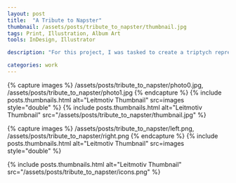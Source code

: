 ```yaml
---
layout: post
title:  "A Tribute to Napster"
thumbnail: /assets/posts/tribute_to_napster/thumbnail.jpg
tags: Print, Illustration, Album Art
tools: InDesign, Illustrator

description: "For this project, I was tasked to create a triptych representing a significant event in history. The event I chose to represent was the death of Napster, the original online file sharing network. To the music industry, Napster was historic as it marked the beginning of the end for music CDs and the market of physical music as a whole. It's only recently that vinyl has gained traction as the dominant physical medium once again. Despite it's resurgence however, it's no match for the might of music availble through the internet. In a way, I was trying to be ironic by making a a vinyl record about music piracy. Through this piece, I attempt to explore the demise of Napster in three key steps: the period of free music (left), the following lawsuits (middle), and the resulting bankruptcy (right)."

categories: work
---
```


{% capture images %}
/assets/posts/tribute_to_napster/photo0.jpg,
/assets/posts/tribute_to_napster/photo1.jpg
{% endcapture %}
{% include posts.thumbnails.html alt="Leitmotiv Thumbnail" src=images style="double" %}
{% include posts.thumbnails.html alt="Leitmotiv Thumbnail" src="/assets/posts/tribute_to_napster/thumbnail.jpg" %}

{% capture images %}
/assets/posts/tribute_to_napster/left.png,
/assets/posts/tribute_to_napster/right.png
{% endcapture %}
{% include posts.thumbnails.html alt="Leitmotiv Thumbnail" src=images style="double" %}

{% include posts.thumbnails.html alt="Leitmotiv Thumbnail" src="/assets/posts/tribute_to_napster/icons.png" %}